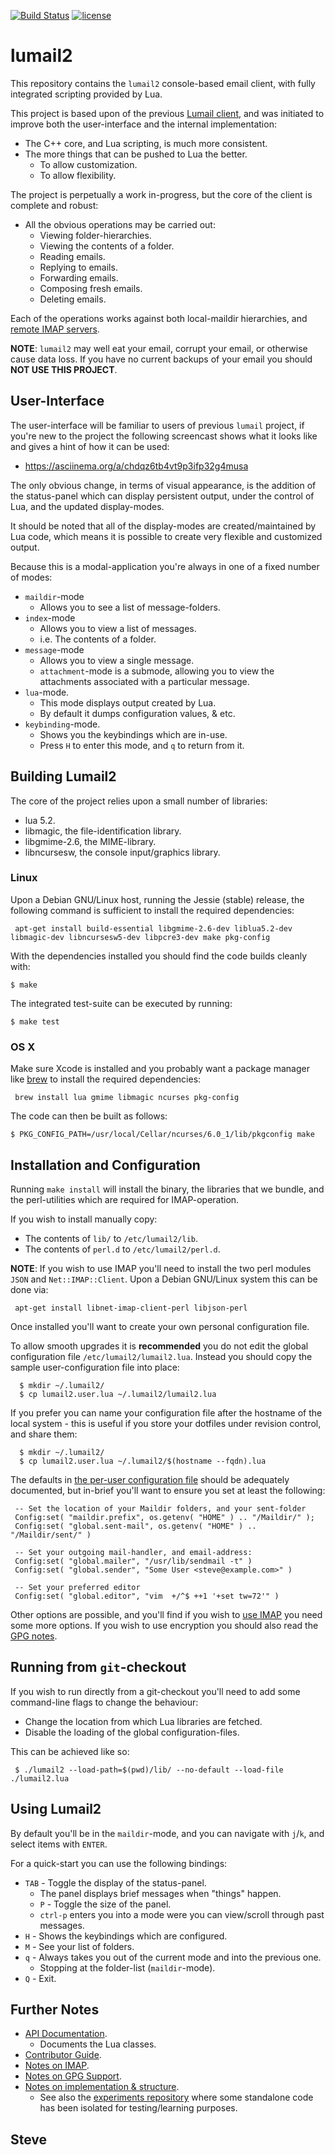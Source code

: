 
[![Build Status](https://travis-ci.org/lumail/lumail2.png)](https://travis-ci.org/lumail/lumail2)
[![license](https://img.shields.io/github/license/lumail/lumail2.svg)]()


lumail2
=======

This repository contains the `lumail2` console-based email
client, with fully integrated scripting provided by Lua.

This project is based upon of the previous [Lumail client](https://github.com/lumail/lumail/), and was initiated to improve both the user-interface and the internal implementation:

* The C++ core, and Lua scripting, is much more consistent.
* The more things that can be pushed to Lua the better.
    * To allow customization.
    * To allow flexibility.

The project is perpetually a work in-progress, but the core of the client
is complete and robust:

* All the obvious operations may be carried out:
     * Viewing folder-hierarchies.
     * Viewing the contents of a folder.
     * Reading emails.
     * Replying to emails.
     * Forwarding emails.
     * Composing fresh emails.
     * Deleting emails.

Each of the operations works against both local-maildir hierarchies,
and [remote IMAP servers](IMAP.md).


**NOTE**: `lumail2` may well eat your email, corrupt your email, or
otherwise cause data loss.  If you have no current backups of your
email you should **NOT USE THIS PROJECT**.


User-Interface
--------------

The user-interface will be familiar to users of previous `lumail` project,
if you're new to the project the following screencast shows what it looks
like and gives a hint of how it can be used:

* https://asciinema.org/a/chdqz6tb4vt9p3ifp32g4musa

The only obvious change, in terms of visual appearance, is the addition of
the status-panel which can display persistent output, under the control of
Lua, and the updated display-modes.

It should be noted that all of the display-modes are created/maintained by
Lua code, which means it is possible to create very flexible and
customized output.

Because this is a modal-application you're always in one of a fixed number
of modes:

* `maildir`-mode
    * Allows you to see a list of message-folders.
* `index`-mode
    * Allows you to view a list of messages.
    * i.e. The contents of a folder.
* `message`-mode
    * Allows you to view a single message.
    * `attachment`-mode is a submode, allowing you to view the attachments associated with a particular message.
* `lua`-mode.
    * This mode displays output created by Lua.
    * By default it dumps configuration values, & etc.
* `keybinding`-mode.
    * Shows you the keybindings which are in-use.
    * Press `H` to enter this mode, and `q` to return from it.


Building Lumail2
----------------

The core of the project relies upon a small number of libraries:

* lua 5.2.
* libmagic, the file-identification library.
* libgmime-2.6, the MIME-library.
* libncursesw, the console input/graphics library.


### Linux
Upon a Debian GNU/Linux host, running the Jessie (stable) release, the following command is sufficient to install the required dependencies:

     apt-get install build-essential libgmime-2.6-dev liblua5.2-dev libmagic-dev libncursesw5-dev libpcre3-dev make pkg-config


With the dependencies installed you should find the code builds cleanly with:

    $ make

The integrated test-suite can be executed by running:

    $ make test


### OS X

Make sure Xcode is installed and you probably want a package manager like [brew](http://brew.sh/) to install the required dependencies:

     brew install lua gmime libmagic ncurses pkg-config

The code can then be built as follows:

    $ PKG_CONFIG_PATH=/usr/local/Cellar/ncurses/6.0_1/lib/pkgconfig make


Installation and Configuration
------------------------------

Running `make install` will install the binary, the libraries that we bundle, and the perl-utilities which are required for IMAP-operation.

If you wish to install manually copy:

* The contents of `lib/` to `/etc/lumail2/lib`.
* The contents of `perl.d` to `/etc/lumail2/perl.d`.

**NOTE**: If you wish to use IMAP you'll need to install the two perl modules `JSON` and `Net::IMAP::Client`.  Upon a Debian GNU/Linux system this can be done
via:

     apt-get install libnet-imap-client-perl libjson-perl

Once installed you'll want to create your own personal configuration file.

To allow smooth upgrades it is __recommended__ you do not edit the global configuration file `/etc/lumail2/lumail2.lua`.  Instead you should copy the sample user-configuration file into place:

      $ mkdir ~/.lumail2/
      $ cp lumail2.user.lua ~/.lumail2/lumail2.lua

If you prefer you can name your configuration file after the hostname of the local system - this is useful if you store your dotfiles under revision control, and share them:

      $ mkdir ~/.lumail2/
      $ cp lumail2.user.lua ~/.lumail2/$(hostname --fqdn).lua

The defaults in [the per-user configuration file](lumail2.user.lua) should be adequately documented, but in-brief you'll want to ensure you set at least the following:

     -- Set the location of your Maildir folders, and your sent-folder
     Config:set( "maildir.prefix", os.getenv( "HOME" ) .. "/Maildir/" );
     Config:set( "global.sent-mail", os.getenv( "HOME" ) .. "/Maildir/sent/" )

     -- Set your outgoing mail-handler, and email-address:
     Config:set( "global.mailer", "/usr/lib/sendmail -t" )
     Config:set( "global.sender", "Some User <steve@example.com>" )

     -- Set your preferred editor
     Config:set( "global.editor", "vim  +/^$ ++1 '+set tw=72'" )

Other options are possible, and you'll find if you wish to [use IMAP](IMAP.md) you need some more options.  If you wish to use encryption you should also read the [GPG notes](GPG.md).



Running from `git`-checkout
---------------------------

If you wish to run directly from a git-checkout you'll need to add some
command-line flags to change the behaviour:

* Change the location from which Lua libraries are fetched.
* Disable the loading of the global configuration-files.

This can be achieved like so:

     $ ./lumail2 --load-path=$(pwd)/lib/ --no-default --load-file ./lumail2.lua



Using Lumail2
-------------

By default you'll be in the `maildir`-mode, and you can navigate with `j`/`k`, and select items with `ENTER`.

For a quick-start you can use the following bindings:

* `TAB` - Toggle the display of the status-panel.
   * The panel displays brief messages when "things" happen.
   * `P` - Toggle the size of the panel.
   * `ctrl-p` enters you into a mode were you can view/scroll through past messages.
* `H` - Shows the keybindings which are configured.
* `M` - See your list of folders.
* `q` - Always takes you out of the current mode and into the previous one.
   * Stopping at the folder-list (`maildir`-mode).
* `Q` - Exit.


Further Notes
-------------

* [API Documentation](API.md).
   * Documents the Lua classes.
* [Contributor Guide](CONTRIBUTING.md).
* [Notes on IMAP](IMAP.md).
* [Notes on GPG Support](GPG.md).
* [Notes on implementation & structure](HACKING.md).
   * See also the [experiments repository](https://github.com/lumail/experiments) where some standalone code has been isolated for testing/learning purposes.


Steve
--
